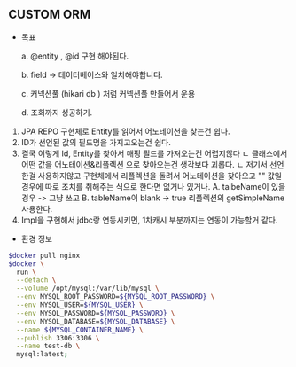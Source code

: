 ## CUSTOM ORM

- 목표


  a. @entity , @id 구현 해야된다.  

  b. field -> 데이터베이스와 일치해야합니다.  

  c. 커넥션풀 (hikari db ) 처럼 커넥션풀 만들어서 운용 

  d. 조회까지 성공하기.  


1. JPA REPO 구현체로 Entity를 읽어서  어노테이션을 찾는건 쉽다.
2. ID가 선언된 값의 필드명을 가지고오는건 쉽다.
3. 결국 이렇게 Id, Entity를 찾아서 매핑 필드를 가져오는건 어렵지않다
 ㄴ 클래스에서 어떤 값을 어노테이션&리플렉션 으로 찾아오는건 생각보다 괴롭다.
 ㄴ 저기서 선언한걸 사용하지않고 구현체에서 리플렉션을 돌려서 어노테이션을 찾아오고
 "" 값일 경우에 따로 조치를 취해주는 식으로 한다면 없거나 있거나.
 A. talbeName이 있을경우 -> 그냥 쓰고
 B. tableName이 blank -> true 리플렉션의 getSimpleName 사용한다.
4. Impl을 구현해서 jdbc랑 연동시키면, 1차캐시 부분까지는 연동이 가능할거 같다.




- 환경 정보

```bash
$docker pull nginx
$docker \
  run \
  --detach \
  --volume /opt/mysql:/var/lib/mysql \
  --env MYSQL_ROOT_PASSWORD=${MYSQL_ROOT_PASSWORD} \
  --env MYSQL_USER=${MYSQL_USER} \
  --env MYSQL_PASSWORD=${MYSQL_PASSWORD} \
  --env MYSQL_DATABASE=${MYSQL_DATABASE} \
  --name ${MYSQL_CONTAINER_NAME} \
  --publish 3306:3306 \
  --name test-db \
  mysql:latest; 
```